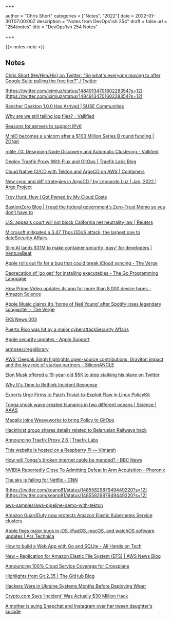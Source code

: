 +++

author = "Chris Short"
categories = ["Notes", "2022"]
date = 2022-01-30T07:00:00Z
description = "Notes from DevOps'ish 254"
draft = false
url = "254/notes"
title = "DevOps'ish 254 Notes"

+++

{{< notes-note >}}

## Notes

[Chris Short (He/Him/His) on Twitter: "So what's everyone moving to after Google Suite pulling the free tier?" / Twitter](https://twitter.com/ChrisShort/status/1485266352281694208)

[https://twitter.com/iximiuz/status/1484913470160228354?s=12](https://twitter.com/iximiuz/status/1484913470160228354?s=12)

[Rancher Desktop 1.0.0 Has Arrived | SUSE Communities](https://www.suse.com/c/rancher_blog/rancher-desktop-1-0-0-has-arrived/)

[Why are we still tailing log files? - Vallified](https://www.philipotoole.com/why-are-we-still-tailing-log-files/)

[Reasons for servers to support IPv6](https://jvns.ca/blog/2022/01/29/reasons-for-servers-to-support-ipv6/)

[MinIO becomes a unicorn after a $103 Million Series B round funding | ZDNet](https://www.zdnet.com/article/minio-the-de-facto-open-source-standard-for-multi-cloud-storage-becomes-a-unicorn-after-a-103-million-series-b-round-funding/)

[rqlite 7.0: Designing Node Discovery and Automatic Clustering - Vallified](https://www.philipotoole.com/rqlite-7-0-designing-node-discovery-and-automatic-clustering/)

[Deploy Traefik Proxy With Flux and GitOps | Traefik Labs Blog](https://traefik.io/blog/deploy-traefik-proxy-using-flux-and-gitops/)

[Cloud Native CI/CD with Tekton and ArgoCD on AWS | Containers](https://aws.amazon.com/blogs/containers/cloud-native-ci-cd-with-tekton-and-argocd-on-aws/)

[New sync and diff strategies in ArgoCD | by Leonardo Luz | Jan, 2022 | Argo Project](https://blog.argoproj.io/new-sync-and-diff-strategies-in-argocd-44195d3f8b8c)

[Troy Hunt: How I Got Pwned by My Cloud Costs](https://www.troyhunt.com/how-i-got-pwned-by-my-cloud-costs/)

[BastionZero Blog | I read the federal government’s Zero-Trust Memo so you don’t have to](https://www.bastionzero.com/blog/i-read-the-federal-governments-zero-trust-memo-so-you-dont-have-to)

[U.S. appeals court will not block California net neutrality law | Reuters](https://www.reuters.com/world/us/us-appeals-court-upholds-california-net-neutrality-law-2022-01-28/)

[Microsoft mitigated a 3.47 Tbps DDoS attack, the largest one to dateSecurity Affairs](https://securityaffairs.co/wordpress/127279/cyber-crime/record-ddos-attack-azure.html?utm_source=rss&utm_medium=rss&utm_campaign=record-ddos-attack-azure)

[Slim.AI lands $31M to make container security 'easy' for developers | VentureBeat](https://venturebeat.com/2022/01/26/slim-ai-lands-31m-to-make-container-security-easy-for-developers/)

[Apple rolls out fix for a bug that could break iCloud syncing - The Verge](https://www.theverge.com/2022/1/26/22903351/apple-fix-icloud-syncing-problems?scrolla=5eb6d68b7fedc32c19ef33b4)

[Deprecation of 'go get' for installing executables - The Go Programming Language](https://go.dev/doc/go-get-install-deprecation)

[How Prime Video updates its app for more than 8,000 device types - Amazon Science](https://www.amazon.science/blog/how-prime-video-updates-its-app-for-more-than-8-000-device-types)

[Apple Music claims it’s ‘home of Neil Young’ after Spotify loses legendary songwriter - The Verge](https://www.theverge.com/2022/1/28/22906063/spotify-neil-young-apple-music-joe-rogan-feud?utm_campaign=theverge&utm_content=chorus&utm_medium=social&utm_source=twitter)

[EKS News 003](https://buttondown.email/eks.news/archive/eks-news-003/)

[Puerto Rico was hit by a major cyberattackSecurity Affairs](https://securityaffairs.co/wordpress/127265/hacking/puerto-rico-suffered-cyberattack.html?utm_source=rss&utm_medium=rss&utm_campaign=puerto-rico-suffered-cyberattack)

[Apple security updates - Apple Support](https://support.apple.com/en-us/HT201222)

[armosec/regolibrary](https://github.com/armosec/regolibrary)

[AWS' Deepak Singh highlights open-source contributions, Graviton impact and the key role of startup partners - SiliconANGLE](https://siliconangle.com/2022/01/26/aws-deepak-singh-highlights-open-source-contributions-graviton-impact-and-the-key-role-of-startup-partners-awsshowcases2e1/)

[Elon Musk offered a 19-year-old $5K to stop stalking his plane on Twitter](https://www.inputmag.com/tech/elon-musk-5k-tracking-plane-twitter)

[Why It's Time to Rethink Incident Response](https://www.darkreading.com/vulnerabilities-threats/why-it-s-time-to-rethink-incident-response)

[Experts Urge Firms to Patch Trivial-to-Exploit Flaw in Linux PolicyKit](https://www.darkreading.com/vulnerability-management/experts-urge-firms-to-patch-trivial-to-exploit-flaw-in-linux-policykit)

[Tonga shock wave created tsunamis in two different oceans | Science | AAAS](https://www.science.org/content/article/tonga-shock-wave-created-tsunamis-two-different-oceans)

[Magalix joins Weaveworks to bring Policy to GitOps](https://www.weave.works/blog/magalix-joins-weaveworks-to-bring-policy-to-gitops)

[Hacktivist group shares details related to Belarusian Railways hack](https://www.curatedintel.org/2022/01/hacktivist-group-shares-details-related.html)

[Announcing Traefik Proxy 2.6 | Traefik Labs](https://traefik.io/blog/announcing-traefik-proxy-2-6/)

[This website is hosted on a Raspberry Pi — Vimarsh](https://www.0xvimarsh.com/this-website-is-hosted-on-a-raspberry-pi)

[How will Tonga's broken internet cable be mended? - BBC News](https://www.bbc.com/news/technology-60069066)

[NVIDIA Reportedly Close To Admitting Defeat In Arm Acquisition - Phoronix](https://www.phoronix.com/scan.php?page=news_item&px=NVIDIA-Reports-No-Arm)

[The sky is falling for Netflix - CNN](https://www.cnn.com/2022/01/21/media/netflix-stock-drop/index.html)

[https://twitter.com/keano81/status/1485582987949449220?s=12](https://twitter.com/keano81/status/1485582987949449220?s=12)

[aws-samples/aws-pipeline-demo-with-tekton](https://github.com/aws-samples/aws-pipeline-demo-with-tekton)

[Amazon GuardDuty now protects Amazon Elastic Kubernetes Service clusters](https://aws.amazon.com/about-aws/whats-new/2022/01/amazon-guardduty-elastic-kubernetes-service-clusters/)

[Apple fixes major bugs in iOS, iPadOS, macOS, and watchOS software updates | Ars Technica](https://arstechnica.com/gadgets/2022/01/apple-fixes-major-safari-vulnerability-with-ios-15-3-macos-12-2/)

[How to build a Web App with Go and SQLite - All Hands on Tech](https://www.allhandsontech.com/programming/golang/web-app-sqlite-go/)

[New – Replication for Amazon Elastic File System (EFS) | AWS News Blog](https://aws.amazon.com/blogs/aws/new-replication-for-amazon-elastic-file-system-efs/)

[Announcing 100% Cloud Service Coverage for Crossplane](https://blog.upbound.io/cloud-service-coverage/)

[Highlights from Git 2.35 | The GitHub Blog](https://github.blog/2022-01-24-highlights-from-git-2-35/)

[Hackers Were in Ukraine Systems Months Before Deploying Wiper](https://zetter.substack.com/p/hackers-were-in-ukraine-systems-months)

[Crypto.com Says ‘Incident’ Was Actually $30 Million Hack](https://www.vice.com/en/article/g5qj9j/cryptocom-says-incident-was-actually-dollar30-million-hack)

[A mother is suing Snapchat and Instagram over her tween daughter's suicide](https://www.inputmag.com/culture/a-mother-is-suing-snapchat-instagram-over-her-tween-daughters-suicide)

